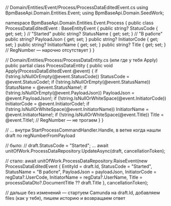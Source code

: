 // Domain/Entities/Event/Process/ProcessDataEditedEvent.cs
using BpmBaseApi.Domain.Entities.Event;
using BpmBaseApi.Domain.SeedWork;

namespace BpmBaseApi.Domain.Entities.Event.Process
{
    public class ProcessDataEditedEvent : BaseEntityEvent
    {
        public string? StatusCode    { get; set; }  // "Started"
        public string? StatusName    { get; set; }  // "В работе"
        public string? PayloadJson   { get; set; }
        public string? InitiatorCode { get; set; }
        public string? InitiatorName { get; set; }
        public string? Title         { get; set; }
        // RegNumber — нарочно отсутствует
    }
}

// Domain/Entities/Process/ProcessDataEntity.cs (или где у тебя Apply)
public partial class ProcessDataEntity
{
    public void Apply(ProcessDataEditedEvent @event)
    {
        if (!string.IsNullOrEmpty(@event.StatusCode))     StatusCode    = @event.StatusCode!;
        if (!string.IsNullOrEmpty(@event.StatusName))     StatusName    = @event.StatusName!;
        if (!string.IsNullOrEmpty(@event.PayloadJson))    PayloadJson   = @event.PayloadJson!;
        if (!string.IsNullOrWhiteSpace(@event.InitiatorCode))  InitiatorCode = @event.InitiatorCode!;
        if (!string.IsNullOrWhiteSpace(@event.InitiatorName))  InitiatorName = @event.InitiatorName!;
        if (!string.IsNullOrWhiteSpace(@event.Title))     Title         = @event.Title!;
        // RegNumber — не трогаем
    }
}




// ... внутри StartProcessCommandHandler.Handle, в ветке когда нашли draft по regNumberFromPayload

// было:
// draft.StatusCode = "Started"; ... await unitOfWork.ProcessDataRepository.UpdateAsync(draft, cancellationToken);

// стало:
await unitOfWork.ProcessDataRepository.RaiseEvent(new ProcessDataEditedEvent
{
    EntityId       = draft.Id,
    StatusCode     = "Started",
    StatusName     = "В работе",
    PayloadJson    = payloadJson,
    InitiatorCode  = regData?.UserCode,
    InitiatorName  = regData?.UserName,
    Title          = processDataDto?.DocumentTitle ?? draft.Title
}, cancellationToken);

// дальше без изменений — стартуем Camunda на draft.Id, добавляем files (как у тебя), пишем историю и возвращаем ответ

